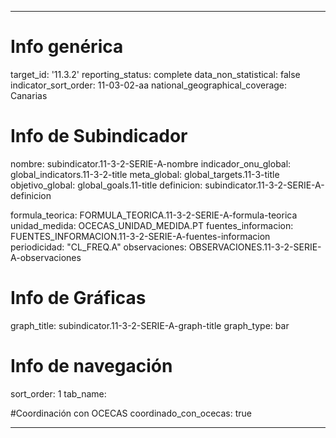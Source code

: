 ---

# Info genérica
target_id: '11.3.2'
reporting_status: complete
data_non_statistical: false
indicator_sort_order: 11-03-02-aa
national_geographical_coverage: Canarias

# Info de Subindicador
nombre: subindicator.11-3-2-SERIE-A-nombre
indicador_onu_global: global_indicators.11-3-2-title
meta_global: global_targets.11-3-title
objetivo_global: global_goals.11-title
definicion: subindicator.11-3-2-SERIE-A-definicion

formula_teorica: FORMULA_TEORICA.11-3-2-SERIE-A-formula-teorica
unidad_medida: OCECAS_UNIDAD_MEDIDA.PT
fuentes_informacion: FUENTES_INFORMACION.11-3-2-SERIE-A-fuentes-informacion
periodicidad: "CL_FREQ.A"
observaciones: OBSERVACIONES.11-3-2-SERIE-A-observaciones

# Info de Gráficas
graph_title: subindicator.11-3-2-SERIE-A-graph-title
graph_type: bar

# Info de navegación
sort_order: 1
tab_name:

#Coordinación con OCECAS
coordinado_con_ocecas: true

---